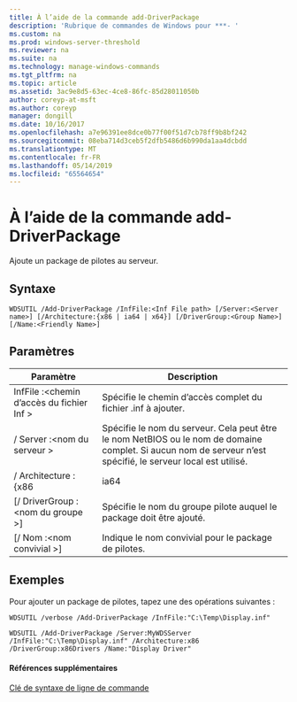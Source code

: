 ```yaml
---
title: À l’aide de la commande add-DriverPackage
description: 'Rubrique de commandes de Windows pour ***- '
ms.custom: na
ms.prod: windows-server-threshold
ms.reviewer: na
ms.suite: na
ms.technology: manage-windows-commands
ms.tgt_pltfrm: na
ms.topic: article
ms.assetid: 3ac9e8d5-63ec-4ce8-86fc-85d28011050b
author: coreyp-at-msft
ms.author: coreyp
manager: dongill
ms.date: 10/16/2017
ms.openlocfilehash: a7e96391ee8dce0b77f00f51d7cb78ff9b8bf242
ms.sourcegitcommit: 08eba714d3ceb5f2dfb5486d6b990da1aa4dcbdd
ms.translationtype: MT
ms.contentlocale: fr-FR
ms.lasthandoff: 05/14/2019
ms.locfileid: "65564654"
---
```

# <a name="using-the-add-driverpackage-command"></a>À l’aide de la commande add-DriverPackage



Ajoute un package de pilotes au serveur.

## <a name="syntax"></a>Syntaxe

```
WDSUTIL /Add-DriverPackage /InfFile:<Inf File path> [/Server:<Server name>] [/Architecture:{x86 | ia64 | x64}] [/DriverGroup:<Group Name>] [/Name:<Friendly Name>]
```

## <a name="parameters"></a>Paramètres

|Paramètre|Description|
|---------|-----------|
|InfFile :\<chemin d’accès du fichier Inf >|Spécifie le chemin d’accès complet du fichier .inf à ajouter.|
|/ Server :\<nom du serveur >|Spécifie le nom du serveur. Cela peut être le nom NetBIOS ou le nom de domaine complet. Si aucun nom de serveur n’est spécifié, le serveur local est utilisé.|
|/ Architecture : {x86 | ia64 | x64}|Spécifie l’architecture du package de pilotes.|
|[/ DriverGroup :\<nom du groupe >]|Spécifie le nom du groupe pilote auquel le package doit être ajouté.|
|[/ Nom :\<nom convivial >]|Indique le nom convivial pour le package de pilotes.|

## <a name="BKMK_examples"></a>Exemples

Pour ajouter un package de pilotes, tapez une des opérations suivantes :
```
WDSUTIL /verbose /Add-DriverPackage /InfFile:"C:\Temp\Display.inf"
```
```
WDSUTIL /Add-DriverPackage /Server:MyWDSServer /InfFile:"C:\Temp\Display.inf" /Architecture:x86 /DriverGroup:x86Drivers /Name:"Display Driver"
```

#### <a name="additional-references"></a>Références supplémentaires

[Clé de syntaxe de ligne de commande](command-line-syntax-key.md)

